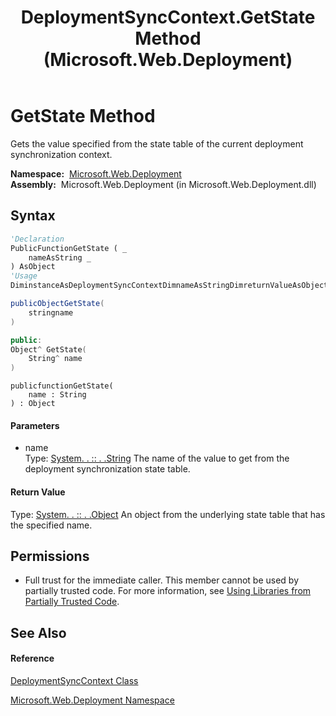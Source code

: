 ﻿---
title: DeploymentSyncContext.GetState Method  (Microsoft.Web.Deployment)
TOCTitle: GetState Method
ms:assetid: M:Microsoft.Web.Deployment.DeploymentSyncContext.GetState(System.String)
ms:mtpsurl: https://msdn.microsoft.com/en-us/library/microsoft.web.deployment.deploymentsynccontext.getstate(v=VS.90)
ms:contentKeyID: 20209111
ms.date: 05/02/2012
mtps_version: v=VS.90
f1_keywords:
- Microsoft.Web.Deployment.DeploymentSyncContext.GetState
dev_langs:
- CSharp
- JScript
- VB
- c++
api_location:
- Microsoft.Web.Deployment.dll
api_name:
- Microsoft.Web.Deployment.DeploymentSyncContext.GetState
api_type:
- Managed
topic_type:
- apiref
- kbSyntax
product_family_name: VS
ROBOTS: INDEX,FOLLOW
---

# GetState Method

Gets the value specified from the state table of the current deployment synchronization context.

**Namespace:**  [Microsoft.Web.Deployment](microsoft-web-deployment-namespace.md)  
**Assembly:**  Microsoft.Web.Deployment (in Microsoft.Web.Deployment.dll)

## Syntax

``` vb
'Declaration
PublicFunctionGetState ( _
    nameAsString _
) AsObject
'Usage
DiminstanceAsDeploymentSyncContextDimnameAsStringDimreturnValueAsObjectreturnValue = instance.GetState(name)
```

``` csharp
publicObjectGetState(
    stringname
)
```

``` c++
public:
Object^ GetState(
    String^ name
)
```

``` jscript
publicfunctionGetState(
    name : String
) : Object
```

#### Parameters

  - name  
    Type: [System. . :: . .String](https://msdn.microsoft.com/en-us/library/s1wwdcbf\(v=vs.90\))  
    The name of the value to get from the deployment synchronization state table.  

#### Return Value

Type: [System. . :: . .Object](https://msdn.microsoft.com/en-us/library/e5kfa45b\(v=vs.90\))  
An object from the underlying state table that has the specified name.  

## Permissions

  - Full trust for the immediate caller. This member cannot be used by partially trusted code. For more information, see [Using Libraries from Partially Trusted Code](https://msdn.microsoft.com/en-us/library/8skskf63\(v=vs.90\)).

## See Also

#### Reference

[DeploymentSyncContext Class](deploymentsynccontext-class-microsoft-web-deployment.md)

[Microsoft.Web.Deployment Namespace](microsoft-web-deployment-namespace.md)

